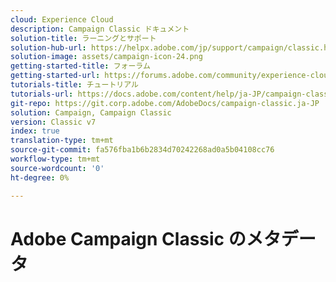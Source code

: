 ```yaml
---
cloud: Experience Cloud
description: Campaign Classic ドキュメント
solution-title: ラーニングとサポート
solution-hub-url: https://helpx.adobe.com/jp/support/campaign/classic.html
solution-image: assets/campaign-icon-24.png
getting-started-title: フォーラム
getting-started-url: https://forums.adobe.com/community/experience-cloud/marketing-cloud/campaign/classic
tutorials-title: チュートリアル
tutorials-url: https://docs.adobe.com/content/help/ja-JP/campaign-classic-learn/tutorials/overview.html
git-repo: https://git.corp.adobe.com/AdobeDocs/campaign-classic.ja-JP
solution: Campaign, Campaign Classic
version: Classic v7
index: true
translation-type: tm+mt
source-git-commit: fa576fba1b6b2834d70242268ad0a5b04108cc76
workflow-type: tm+mt
source-wordcount: '0'
ht-degree: 0%

---
```



# Adobe Campaign Classic のメタデータ
